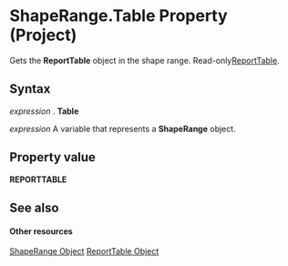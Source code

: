 
# ShapeRange.Table Property (Project)
Gets the  **ReportTable** object in the shape range. Read-only[ReportTable](db9846c7-fd53-ae5a-7a43-35dfc60f4fe4.md).

## Syntax

 _expression_ . **Table**

 _expression_ A variable that represents a **ShapeRange** object.


## Property value

 **REPORTTABLE**


## See also


#### Other resources


[ShapeRange Object](315031aa-4b8c-424b-26e7-ce15897beb05.md)
[ReportTable Object](db9846c7-fd53-ae5a-7a43-35dfc60f4fe4.md)
